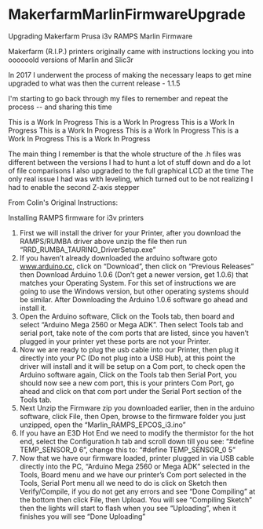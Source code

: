 # MakerfarmMarlinFirmwareUpgrade
Upgrading Makerfarm Prusa i3v RAMPS Marlin Firmware

Makerfarm (R.I.P.) printers originally came with instructions locking you into oooooold versions of Marlin and Slic3r

In 2017 I underwent the process of making the necessary leaps to get mine upgraded to what was then the current release - 1.1.5

I'm starting to go back through my files to remember and repeat the process -- and sharing this time

This is a Work In Progress
This is a Work In Progress
This is a Work In Progress
This is a Work In Progress
This is a Work In Progress
This is a Work In Progress
This is a Work In Progress

The main thing I remember is that the whole structure of the .h files was different between the versions
I had to hunt a lot of stuff down and do a lot of file comparisons
I also upgraded to the full graphical LCD at the time
The only real issue I had was with leveling, which turned out to be not realizing I had to enable the second Z-axis stepper





From Colin's Original Instructions:

Installing RAMPS firmware for i3v printers
1. First we will install the driver for your Printer, after you download the RAMPS/RUMBA driver above unzip the file then run “RRD_RUMBA_TAURINO_DriverSetup.exe”
2. If you haven’t already downloaded the arduino software goto www.arduino.cc, click on “Download”, then click on “Previous Releases” then Download Arduino 1.0.6 (Don’t get a newer version, get 1.0.6) that matches your Operating System. For this set of instructions we are going to use the Windows version, but other operating systems should be similar. After Downloading the Arduino 1.0.6 software go ahead and install it.
3. Open the Arduino software, Click on the Tools tab, then board and select “Arduino Mega 2560 or Mega ADK”. Then select Tools tab and serial port, take note of the com ports that are listed, since you haven’t plugged in your printer yet these ports are not your Printer.
4. Now we are ready to plug the usb cable into our Printer, then plug it directly into your PC (Do not plug into a USB Hub), at this point the driver will install and it will be setup on a Com port, to check open the Arduino software again, Click on the Tools tab then Serial Port, you should now see a new com port, this is your printers Com Port, go ahead and click on that com port under the Serial Port section of the Tools tab.
5. Next Unzip the Firmware zip you downloaded earlier, then in the arduino software, click File, then Open, browse to the firmware folder you just unzipped, open the “Marlin_RAMPS_EPCOS_i3.ino”
6. If you have an E3D Hot End we need to modify the thermistor for the hot end, select the Configuration.h tab and scroll down till you see: “#define TEMP_SENSOR_0 6”, change this to: “#define TEMP_SENSOR_0 5”
7. Now that we have our firmware loaded, printer plugged in via USB cable directly into the PC, “Arduino Mega 2560 or Mega ADK” selected in the Tools, Board menu and we have our printer’s Com port selected in the Tools, Serial Port menu all we need to do is click on Sketch then Verify/Compile, if you do not get any errors and see “Done Compiling” at the bottom then click File, then Upload. You will see “Compiling Sketch” then the lights will start to flash when you see “Uploading”, when it finishes you will see “Done Uploading”

